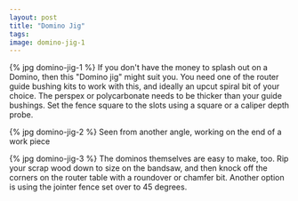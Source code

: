 ```yaml
---
layout: post
title: "Domino Jig"
tags:
image: domino-jig-1
---
```

{% jpg domino-jig-1 %} If you don't have the money to splash out on a Domino, then this "Domino jig" might suit you. You need one of the router guide bushing kits to work with this, and ideally an upcut spiral bit of your choice. The perspex or polycarbonate needs to be thicker than your guide bushings. Set the fence square to the slots using a square or a caliper depth probe.

{% jpg domino-jig-2 %} Seen from another angle, working on the end of a work piece

{% jpg domino-jig-3 %} The dominos themselves are easy to make, too. Rip your scrap wood down to size on the bandsaw, and then knock off the corners on the router table with a roundover or chamfer bit. Another option is using the jointer fence set over to 45 degrees.

